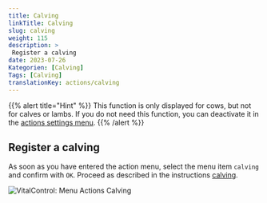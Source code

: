 ```yaml
---
title: Calving
linkTitle: Calving
slug: calving
weight: 115
description: >
 Register a calving
date: 2023-07-26
Kategorien: [Calving]
Tags: [Calving]
translationKey: actions/calving
---
```

{{% alert title="Hint" %}}
This function is only displayed for cows, but not for calves or lambs.
If you do not need this function, you can deactivate it in the [actions settings menu](/en/docs/actions/action-setting/).
{{% /alert %}}

## Register a calving

As soon as you have entered the action menu, select the menu item `calving` and confirm with `OK`. Proceed as described in the instructions [calving](/en/docs/new/calving/).

   ![VitalControl: Menu Actions Calving](../images/calving.png "Calving")
